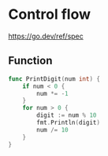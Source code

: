 # Control flow

https://go.dev/ref/spec

## Function
```go
func PrintDigit(num int) {
	if num < 0 {
		num *= -1
	}
	for num > 0 {
		digit := num % 10
		fmt.Println(digit)
		num /= 10
	}
}
```
